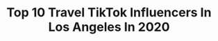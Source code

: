 ---
title: Top 10 Travel TikTok Influencers In Los Angeles In 2020
description: >-
  Find top travel TikTok influencers in Los Angeles in 2020. Most popular hashtags: #losangeles #travel #california #quarantine.
platform: TikTok
profiles:
  - username: "rpnickson"
    fullname: >-
      Roberto Nickson
    location: "United States"
    followers: 29548
    engagement: 656
    commentsToLikes: 0.016139
    id: ck8hk4l3cc9iu0j786flqtz44
    verified: false
    hashtags: "#westhollywood, #hyperlapse, #decor, #canon1dxmark2"
  - username: "ashley.goins2"
    fullname: >-
      Ashley Goins
    location: "United States"
    followers: 3090
    engagement: 481
    commentsToLikes: 0.055260
    id: ck8hnmcewrk8i0j78z7cgtyd5
    verified: false
    hashtags: "#tiktokdiy, #littlethings, #boredathome, #greenscreen"
  - username: "_jeffmendoza_"
    fullname: >-
      _jeffmendoza_
    location: "United States"
    followers: 3104
    engagement: 528
    commentsToLikes: 0.093642
    id: ck9vctieos1pm0j78tva401fz
    verified: false
    hashtags: "#photographerproblems, #losangeles, #mmmdrop, #sales"
  - username: "tuckerdoss"
    fullname: >-
      Tucker Doss
    location: "United States"
    followers: 672823
    engagement: 2168
    commentsToLikes: 0.005527
    id: ck83k24s08qml0j78dxqf5k95
    verified: false
    hashtags: "#smallgestures, #puppy, #tiktokchallenge, #reality"
  - username: "setwillfree"
    fullname: >-
      SetWillFree
    location: "United States"
    followers: 17523
    engagement: 836
    commentsToLikes: 0.046885
    id: ck9fib88p9yg40j7810x7oq7q
    verified: false
    hashtags: "#2019, #vlog, #youtube, #photograhy"
  - username: "visitearth"
    fullname: >-
      Scott
    location: "United States"
    followers: 766427
    engagement: 2264
    commentsToLikes: 0.008149
    id: ck806x859mr570j78n0l2fozo
    verified: false
    hashtags: "#photograhy, #macrolens, #voiceover, #zion"
  - username: "jennleezy"
    fullname: >-
      Jennleezy
    location: "United States"
    followers: 12104
    engagement: 610
    commentsToLikes: 0.022880
    id: ck9782t3f6ghw0j7892veg46s
    verified: false
    hashtags: "#2chainz, #dogdancing, #runway, #vacation"
  - username: "nbcnews"
    fullname: >-
      nbcnews
    location: "United States"
    followers: 141732
    engagement: 1261
    commentsToLikes: 0.018030
    id: ck84mbzodn3g40j78k0a0avnf
    verified: true
    hashtags: "#kobe, #sydney, #catsoftiktok, #meetmycar"
  - username: "joebegleycomedy"
    fullname: >-
      Joe Begley
    location: "United States"
    followers: 384693
    engagement: 2042
    commentsToLikes: 0.002718
    id: ck9dxg0k2t3tx0j7875uop0zv
    verified: false
    hashtags: "#duet, #levelup, #formyvalentine, #2020"
  - username: "philngyn"
    fullname: >-
      Phil Nguyen
    location: "United States"
    followers: 12507
    engagement: 836
    commentsToLikes: 0.027785
    id: ck9fg7yxr0m880j7893pu5yvi
    verified: false
    hashtags: "#photography101, #arizona, #friday13, #funnyvideos"
---